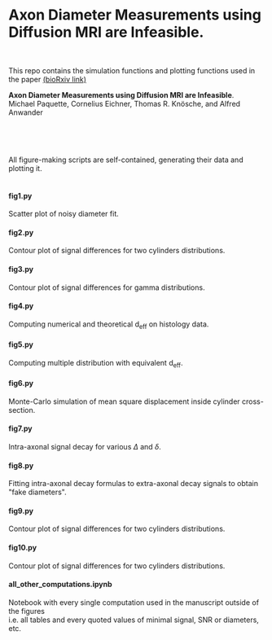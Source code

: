 # Axon Diameter Measurements using Diffusion MRI are Infeasible.
&nbsp;

This repo contains the simulation functions and plotting functions used in the paper [(bioRxiv link)](https://www.biorxiv.org/content/10.1101/2020.10.01.320507v3)

**Axon Diameter Measurements using Diffusion MRI are Infeasible**.  
Michael Paquette, Cornelius Eichner, Thomas R. Kn&ouml;sche, and Alfred Anwander
&nbsp;

&nbsp;

&nbsp;

All figure-making scripts are self-contained, generating their data and plotting it.  
&nbsp;


#### fig1.py  
Scatter plot of noisy diameter fit.

#### fig2.py  
Contour plot of signal differences for two cylinders distributions.

#### fig3.py  
Contour plot of signal differences for gamma distributions.

#### fig4.py  
Computing numerical and theoretical d<sub>eff</sub> on histology data.

#### fig5.py  
Computing multiple distribution with equivalent d<sub>eff</sub>.

#### fig6.py  
Monte-Carlo simulation of mean square displacement inside cylinder cross-section.

#### fig7.py  
Intra-axonal signal decay for various $\Delta$ and $\delta$.

#### fig8.py  
Fitting intra-axonal decay formulas to extra-axonal decay signals to obtain "fake diameters".

#### fig9.py  
Contour plot of signal differences for two cylinders distributions.

#### fig10.py  
Contour plot of signal differences for two cylinders distributions.

#### all_other_computations.ipynb  
Notebook with every single computation used in the manuscript outside of the figures  
i.e. all tables and every quoted values of minimal signal, SNR or diameters, etc.

